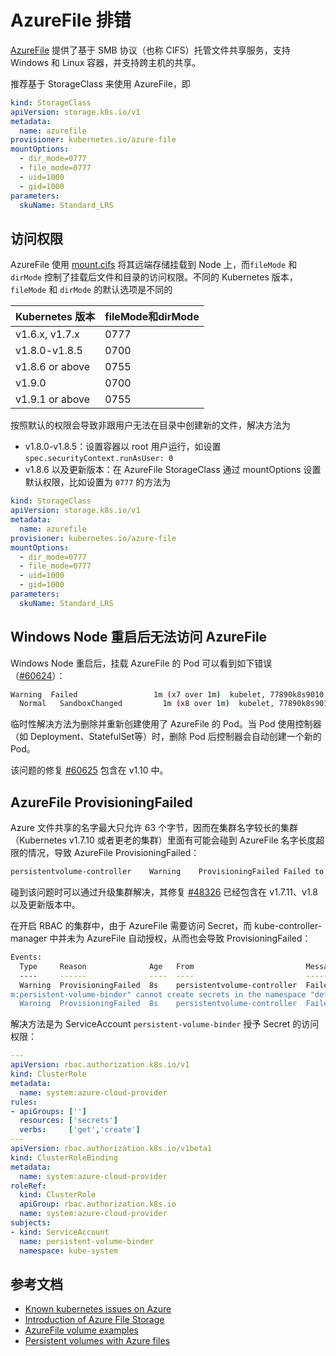 # AzureFile 排错

[AzureFile](https://docs.microsoft.com/zh-cn/azure/storage/files/storage-files-introduction) 提供了基于 SMB 协议（也称 CIFS）托管文件共享服务，支持 Windows 和 Linux 容器，并支持跨主机的共享。

推荐基于 StorageClass 来使用 AzureFile，即

```yaml
kind: StorageClass
apiVersion: storage.k8s.io/v1
metadata:
  name: azurefile
provisioner: kubernetes.io/azure-file
mountOptions:
  - dir_mode=0777
  - file_mode=0777
  - uid=1000
  - gid=1000
parameters:
  skuName: Standard_LRS
```

## 访问权限

AzureFile 使用 [mount.cifs](https://linux.die.net/man/8/mount.cifs) 将其远端存储挂载到 Node 上，而`fileMode` 和 `dirMode` 控制了挂载后文件和目录的访问权限。不同的 Kubernetes 版本，`fileMode` 和 `dirMode` 的默认选项是不同的

| Kubernetes 版本 | fileMode和dirMode |
| --------------- | ----------------- |
| v1.6.x, v1.7.x  | 0777              |
| v1.8.0-v1.8.5   | 0700              |
| v1.8.6 or above | 0755              |
| v1.9.0          | 0700              |
| v1.9.1 or above | 0755              |

按照默认的权限会导致非跟用户无法在目录中创建新的文件，解决方法为

- v1.8.0-v1.8.5：设置容器以 root 用户运行，如设置 `spec.securityContext.runAsUser: 0`
- v1.8.6 以及更新版本：在 AzureFile StorageClass 通过 mountOptions 设置默认权限，比如设置为 `0777` 的方法为

```yaml
kind: StorageClass
apiVersion: storage.k8s.io/v1
metadata:
  name: azurefile
provisioner: kubernetes.io/azure-file
mountOptions:
  - dir_mode=0777
  - file_mode=0777
  - uid=1000
  - gid=1000
parameters:
  skuName: Standard_LRS
```

## Windows Node 重启后无法访问 AzureFile

Windows Node 重启后，挂载 AzureFile 的 Pod 可以看到如下错误（[#60624](https://github.com/kubernetes/kubernetes/issues/60624)）：

```sh
Warning  Failed                 1m (x7 over 1m)  kubelet, 77890k8s9010  Error: Error response from daemon: invalid bind mount spec "c:\\var\\lib\\kubelet\\pods\\07251c5c-1cfc-11e8-8f70-000d3afd4b43\\volumes\\kubernetes.io~azure-file\\pvc-fb6159f6-1cfb-11e8-8f70-000d3afd4b43:c:/mnt/azure": invalid volume specification: 'c:\var\lib\kubelet\pods\07251c5c-1cfc-11e8-8f70-000d3afd4b43\volumes\kubernetes.io~azure-file\pvc-fb6159f6-1cfb-11e8-8f70-000d3afd4b43:c:/mnt/azure': invalid mount config for type "bind": bind source path does not exist
  Normal   SandboxChanged         1m (x8 over 1m)  kubelet, 77890k8s9010  Pod sandbox changed, it will be killed and re-created.
```

临时性解决方法为删除并重新创建使用了 AzureFile 的 Pod。当 Pod 使用控制器（如 Deployment、StatefulSet等）时，删除 Pod 后控制器会自动创建一个新的 Pod。

该问题的修复 [#60625](https://github.com/kubernetes/kubernetes/pull/60625) 包含在 v1.10 中。

## AzureFile ProvisioningFailed

Azure 文件共享的名字最大只允许 63 个字节，因而在集群名字较长的集群（Kubernetes v1.7.10 或者更老的集群）里面有可能会碰到 AzureFile 名字长度超限的情况，导致 AzureFile ProvisioningFailed：

```sh
persistentvolume-controller    Warning    ProvisioningFailed Failed to provision volume with StorageClass "azurefile": failed to find a matching storage account
```

碰到该问题时可以通过升级集群解决，其修复 [#48326](https://github.com/kubernetes/kubernetes/pull/48326) 已经包含在 v1.7.11、v1.8 以及更新版本中。

在开启 RBAC 的集群中，由于 AzureFile 需要访问 Secret，而 kube-controller-manager 中并未为 AzureFile 自动授权，从而也会导致 ProvisioningFailed：

```sh
Events:
  Type     Reason              Age   From                         Message
  ----     ------              ----  ----                         -------
  Warning  ProvisioningFailed  8s    persistentvolume-controller  Failed to provision volume with StorageClass "azurefile": Couldn't create secret secrets is forbidden: User "system:serviceaccount:kube-syste
m:persistent-volume-binder" cannot create secrets in the namespace "default"
  Warning  ProvisioningFailed  8s    persistentvolume-controller  Failed to provision volume with StorageClass "azurefile": failed to find a matching storage account
```

解决方法是为 ServiceAccount `persistent-volume-binder` 授予 Secret 的访问权限：

```yaml
---
apiVersion: rbac.authorization.k8s.io/v1
kind: ClusterRole
metadata:
  name: system:azure-cloud-provider
rules:
- apiGroups: ['']
  resources: ['secrets']
  verbs:     ['get','create']
---
apiVersion: rbac.authorization.k8s.io/v1beta1
kind: ClusterRoleBinding
metadata:
  name: system:azure-cloud-provider
roleRef:
  kind: ClusterRole
  apiGroup: rbac.authorization.k8s.io
  name: system:azure-cloud-provider
subjects:
- kind: ServiceAccount
  name: persistent-volume-binder
  namespace: kube-system 
```

## 参考文档

- [Known kubernetes issues on Azure](https://github.com/andyzhangx/demo/tree/master/issues)
- [Introduction of Azure File Storage](https://docs.microsoft.com/zh-cn/azure/storage/files/storage-files-introduction)
- [AzureFile volume examples](https://github.com/kubernetes/examples/tree/master/staging/volumes/azure_file)
- [Persistent volumes with Azure files](https://docs.microsoft.com/en-us/azure/aks/azure-files-dynamic-pv)